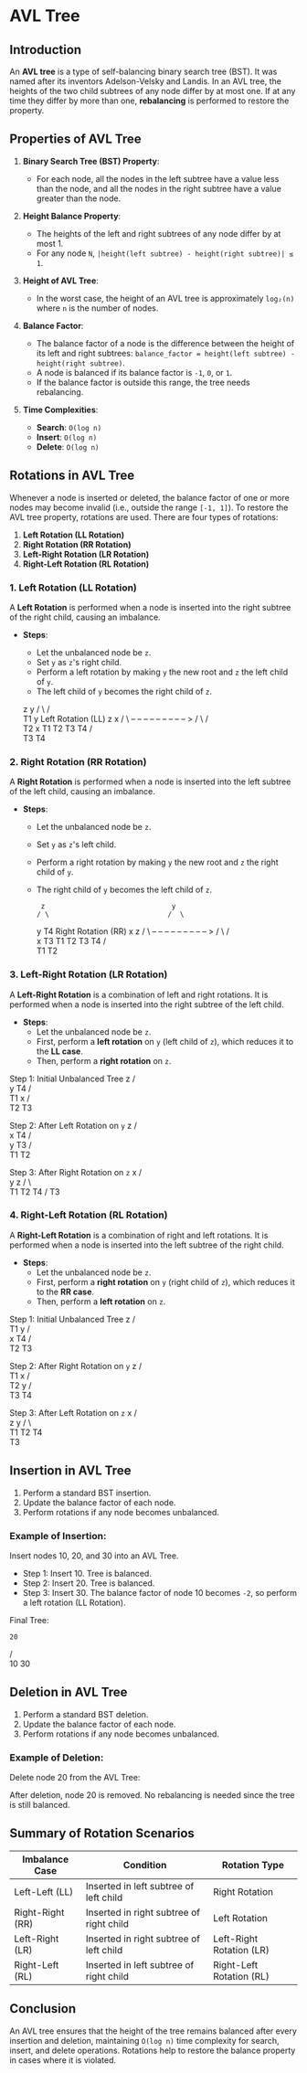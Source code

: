 # AVL Tree

## Introduction

An **AVL tree** is a type of self-balancing binary search tree (BST). It was named after its inventors Adelson-Velsky and Landis. In an AVL tree, the heights of the two child subtrees of any node differ by at most one. If at any time they differ by more than one, **rebalancing** is performed to restore the property.

## Properties of AVL Tree

1. **Binary Search Tree (BST) Property**:

   - For each node, all the nodes in the left subtree have a value less than the node, and all the nodes in the right subtree have a value greater than the node.

2. **Height Balance Property**:

   - The heights of the left and right subtrees of any node differ by at most 1.
   - For any node `N`, `|height(left subtree) - height(right subtree)| ≤ 1`.

3. **Height of AVL Tree**:

   - In the worst case, the height of an AVL tree is approximately `log₂(n)` where `n` is the number of nodes.

4. **Balance Factor**:

   - The balance factor of a node is the difference between the height of its left and right subtrees:
     `balance_factor = height(left subtree) - height(right subtree)`.
   - A node is balanced if its balance factor is `-1`, `0`, or `1`.
   - If the balance factor is outside this range, the tree needs rebalancing.

5. **Time Complexities**:
   - **Search**: `O(log n)`
   - **Insert**: `O(log n)`
   - **Delete**: `O(log n)`

## Rotations in AVL Tree

Whenever a node is inserted or deleted, the balance factor of one or more nodes may become invalid (i.e., outside the range `[-1, 1]`). To restore the AVL tree property, rotations are used. There are four types of rotations:

1. **Left Rotation (LL Rotation)**
2. **Right Rotation (RR Rotation)**
3. **Left-Right Rotation (LR Rotation)**
4. **Right-Left Rotation (RL Rotation)**

### 1. Left Rotation (LL Rotation)

A **Left Rotation** is performed when a node is inserted into the right subtree of the right child, causing an imbalance.

- **Steps**:
  - Let the unbalanced node be `z`.
  - Set `y` as `z`'s right child.
  - Perform a left rotation by making `y` the new root and `z` the left child of `y`.
  - The left child of `y` becomes the right child of `z`.

  z                                  y
 / \                               /   \
T1   y     Left Rotation (LL)     z     x
    / \   – – – – – – – – – >    / \   / \
   T2   x                      T1  T2 T3  T4
       / \
     T3   T4



### 2. Right Rotation (RR Rotation)
A **Right Rotation** is performed when a node is inserted into the left subtree of the left child, causing an imbalance.

- **Steps**:
  - Let the unbalanced node be `z`.
  - Set `y` as `z`'s left child.
  - Perform a right rotation by making `y` the new root and `z` the right child of `y`.
  - The right child of `y` becomes the left child of `z`.


         z                               y
        / \                             /  \
       y   T4     Right Rotation (RR)  x     z
      / \     – – – – – – – – – >     / \   / \
     x   T3                          T1  T2 T3  T4
    / \
   T1 T2


### 3. Left-Right Rotation (LR Rotation)
A **Left-Right Rotation** is a combination of left and right rotations. It is performed when a node is inserted into the right subtree of the left child.

- **Steps**:
  - Let the unbalanced node be `z`.
  - First, perform a **left rotation** on `y` (left child of `z`), which reduces it to the **LL case**.
  - Then, perform a **right rotation** on `z`.

Step 1: Initial Unbalanced Tree
        z
       / \
      y   T4
     / \
   T1   x
       / \
     T2   T3

Step 2: After Left Rotation on `y`
        z
       / \
      x   T4
     / \
    y   T3
   / \
 T1   T2

Step 3: After Right Rotation on `z`
        x
       / \
      y   z
     / \   \
   T1   T2  T4
        /
     T3



### 4. Right-Left Rotation (RL Rotation)
A **Right-Left Rotation** is a combination of right and left rotations. It is performed when a node is inserted into the left subtree of the right child.

- **Steps**:
  - Let the unbalanced node be `z`.
  - First, perform a **right rotation** on `y` (right child of `z`), which reduces it to the **RR case**.
  - Then, perform a **left rotation** on `z`.


Step 1: Initial Unbalanced Tree
        z
       / \
     T1   y
         / \
       x   T4
      / \
    T2   T3

Step 2: After Right Rotation on `y`
        z
       / \
     T1   x
         / \
       T2   y
           / \
         T3   T4

Step 3: After Left Rotation on `z`
        x
       / \
      z   y
     / \   \
   T1  T2  T4
        \
        T3



## Insertion in AVL Tree

1. Perform a standard BST insertion.
2. Update the balance factor of each node.
3. Perform rotations if any node becomes unbalanced.

### Example of Insertion:
Insert nodes 10, 20, and 30 into an AVL Tree.
- Step 1: Insert 10. Tree is balanced.
- Step 2: Insert 20. Tree is balanced.
- Step 3: Insert 30. The balance factor of node 10 becomes `-2`, so perform a left rotation (LL Rotation).

Final Tree:

    20
   /  \
  10  30


## Deletion in AVL Tree

1. Perform a standard BST deletion.
2. Update the balance factor of each node.
3. Perform rotations if any node becomes unbalanced.

### Example of Deletion:
Delete node 20 from the AVL Tree:


After deletion, node 20 is removed. No rebalancing is needed since the tree is still balanced.

## Summary of Rotation Scenarios

| Imbalance Case     | Condition                                            | Rotation Type    |
|--------------------|------------------------------------------------------|------------------|
| Left-Left (LL)     | Inserted in left subtree of left child               | Right Rotation   |
| Right-Right (RR)   | Inserted in right subtree of right child             | Left Rotation    |
| Left-Right (LR)    | Inserted in right subtree of left child              | Left-Right Rotation (LR)  |
| Right-Left (RL)    | Inserted in left subtree of right child              | Right-Left Rotation (RL)  |

## Conclusion

An AVL tree ensures that the height of the tree remains balanced after every insertion and deletion, maintaining `O(log n)` time complexity for search, insert, and delete operations. Rotations help to restore the balance property in cases where it is violated.
